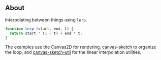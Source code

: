 ## About

Interpolating between things using `lerp`.

```js
function lerp (start, end, t) {
  return start * (1 - t) + end * t;
}
```

The examples use the Canvas2D for rendering, [canvas-sketch](https://github.com/mattdesl/canvas-sketch/) to organize the loop, and [canvas-sketch-util](https://github.com/mattdesl/canvas-sketch-util) for the linear interpolation utilities.
